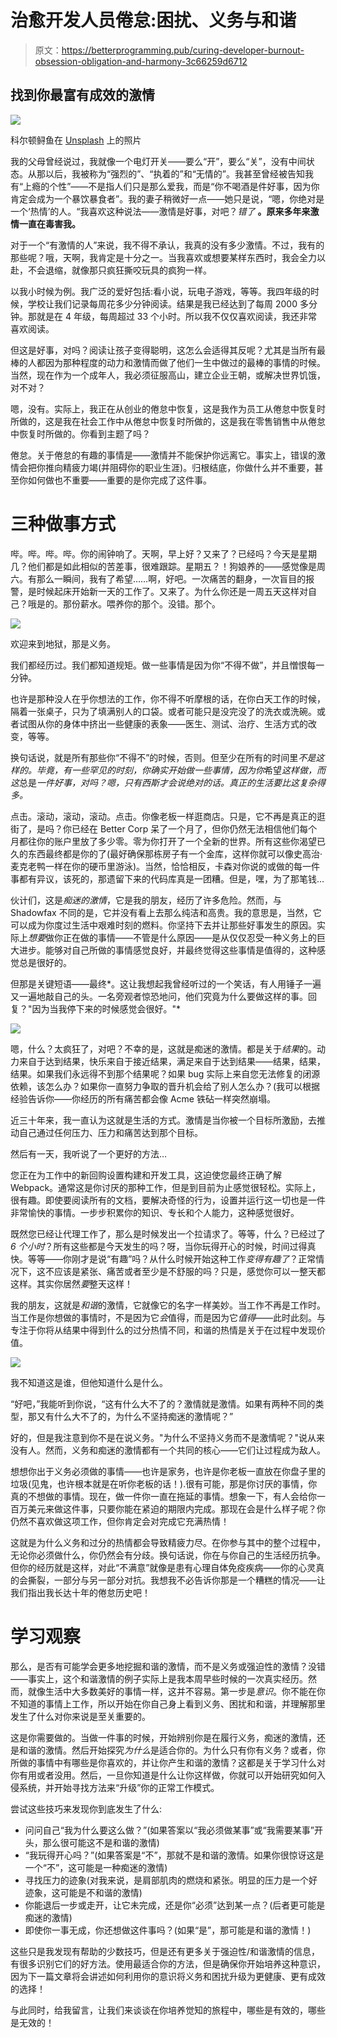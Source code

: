 # 治愈开发人员倦怠:困扰、义务与和谐

> 原文：<https://betterprogramming.pub/curing-developer-burnout-obsession-obligation-and-harmony-3c66259d6712>

## 找到你最富有成效的激情

![](img/d95e3580cecc3fe45278f851e16f2ff8.png)

科尔顿鲟鱼在 [Unsplash](https://unsplash.com/search/photos/harmony?utm_source=unsplash&utm_medium=referral&utm_content=creditCopyText) 上的照片

我的父母曾经说过，我就像一个电灯开关——要么“开”，要么“关”，没有中间状态。从那以后，我被称为“强烈的”、“执着的”和“无情的”。我甚至曾经被告知我有“上瘾的个性”——不是指人们只是那么爱我，而是“你不喝酒是件好事，因为你肯定会成为一个暴饮暴食者”。我的妻子稍微好一点——她只是说，“嗯，你绝对是一个‘热情’的人。“我喜欢这种说法——激情是好事，对吧？*错了* **。原来多年来激情一直在毒害我。**

对于一个“有激情的人”来说，我不得不承认，我真的没有多少激情。不过，我有的那些呢？哦，天啊，我肯定是十分之一。当我喜欢或想要某样东西时，我会全力以赴，不会退缩，就像那只疯狂撕咬玩具的疯狗一样。

以我小时候为例。我广泛的爱好包括:看小说，玩电子游戏，等等。我四年级的时候，学校让我们记录每周花多少分钟阅读。结果是我已经达到了每周 2000 多分钟。那就是在 4 年级，每周超过 33 个小时。所以我不仅仅喜欢阅读，我还非常喜欢阅读。

但这是好事，对吗？阅读让孩子变得聪明，这怎么会适得其反呢？尤其是当所有最棒的人都因为那种程度的动力和激情而做了他们一生中做过的最棒的事情的时候。当然，现在作为一个成年人，我必须征服高山，建立企业王朝，或解决世界饥饿，对不对？

嗯，没有。实际上，我正在从创业的倦怠中恢复，这是我作为员工从倦怠中恢复时所做的，这是我在社会工作中从倦怠中恢复时所做的，这是我在零售销售中从倦怠中恢复时所做的。你看到主题了吗？

倦怠。关于倦怠的有趣的事情是——激情并不能保护你远离它。事实上，错误的激情会把你推向精疲力竭(并阻碍你的职业生涯)。归根结底，你做什么并不重要，甚至你如何做也不重要——重要的是你完成了这件事。

# 三种做事方式

哔。哔。哔。哔。你的闹钟响了。天啊，早上好？又来了？已经吗？今天是星期几？他们都是如此相似的苦差事，很难跟踪。星期五？！狗娘养的——感觉像是周六。有那么一瞬间，我有了希望……啊，好吧。一次痛苦的翻身，一次盲目的报警，是时候起床开始新一天的工作了。又来了。为什么你还是一周五天这样对自己？哦是的。那份薪水。喂养你的那个。没错。那个。

![](img/f0f72686f93cbe251158b652dff938e0.png)

欢迎来到地狱，那是义务。

我们都经历过。我们都知道规矩。做一些事情是因为你“不得不做”，并且憎恨每一分钟。

也许是那种没人在乎你想法的工作，你不得不听摩根的话，在你白天工作的时候，隔着一张桌子，只为了填满别人的口袋。或者可能只是没完没了的洗衣或洗碗。或者试图从你的身体中挤出一些健康的表象——医生、测试、治疗、生活方式的改变，等等。

换句话说，就是所有那些你“不得不”的时候，否则。但至少在所有的时间里*不是这样的。毕竟，有一些罕见的时刻，你确实开始做一些事情，因为你*希望*这样做，而这*总是*一件好事，对吗？嗯，只有西斯才会说绝对的话。真正的生活要比这复杂得多。*

点击。滚动，滚动，滚动。点击。你像老板一样逛商店。只是，它不再是真正的逛街了，是吗？你已经在 Better Corp 呆了一个月了，但你仍然无法相信他们每个月都往你的账户里放了多少零。零为你打开了一个全新的世界。所有这些你渴望已久的东西最终都是你的了(最好确保那栋房子有一个金库，这样你就可以像史高治·麦克老鸭一样在你的硬币里游泳)。当然，恰恰相反，卡森对你说的或做的每一件事都有异议，该死的，那遗留下来的代码库真是一团糟。但是，嘿，为了那笔钱…

伙计们，这是*痴迷的激情*，它是我的朋友，经历了许多危险。然而，与 Shadowfax 不同的是，它并没有看上去那么纯洁和高贵。我的意思是，当然，它可以成为你度过生活中艰难时刻的燃料。你坚持下去并让那些好事发生的原因。实际上*想要*做你正在做的事情——不管是什么原因——是从仅仅忍受一种义务上的巨大进步。能够对自己所做的事情感觉良好，并最终觉得这些事情是值得的，这种感觉总是很好的。

但那是关键短语——最终*。这让我想起我曾经听过的一个笑话，有人用锤子一遍又一遍地敲自己的头。一名旁观者惊恐地问，他们究竟为什么要做这样的事。回复？"因为当我停下来的时候感觉会很好。"*

![](img/0d688ed8edd7c0095181466ec15a49b0.png)

嗯，什么？太疯狂了，对吧？不幸的是，这就是痴迷的激情。都是关于*结果*的。动力来自于达到结果，快乐来自于接近结果，满足来自于达到结果——结果，结果，结果。如果我们永远得不到那个结果呢？如果 bug 实际上来自您无法修复的闭源依赖，该怎么办？如果你一直努力争取的晋升机会给了别人怎么办？(我可以根据经验告诉你——你经历的所有痛苦都会像 Acme 铁砧一样突然崩塌。

近三十年来，我一直认为这就是生活的方式。激情是当你被一个目标所激励，去推动自己通过任何压力、压力和痛苦达到那个目标。

然后有一天，我听说了一个更好的方法…

您正在为工作中的新回购设置构建和开发工具，这迫使您最终正确了解 Webpack。通常这是你讨厌的那种工作，但是到目前为止感觉很轻松。实际上，很有趣。即使要阅读所有的文档，要解决奇怪的行为，设置并运行这一切也是一件非常愉快的事情。一步步积累你的知识、专长和个人能力，这种感觉很好。

既然您已经让代理工作了，那么是时候发出一个拉请求了。等等，什么？已经过了 *6 个小时*？所有这些都是今天发生的吗？呀，当你玩得开心的时候，时间过得真快。等等——你刚才是说“有趣”吗？从什么时候开始这种工作*变得有趣了*？正常情况下，这不应该是紧张、痛苦或者至少是不舒服的吗？只是，感觉你可以一整天都这样。其实你居然*要*整天这样！

我的朋友，这就是*和谐*的激情，它就像它的名字一样美妙。当工作不再是工作时。当工作是你想做的事情时，不是因为它*会*值得，而是因为它*值得*——此时此刻。与专注于你将从结果中得到什么的过分热情不同，和谐的热情是关于在过程中发现价值。

![](img/481d5f39efab98c522f7a18a04556293.png)

我不知道这是谁，但他知道什么是什么。

“好吧，”我能听到你说，“这有什么大不了的？激情就是激情。如果有两种不同的类型，那又有什么大不了的，为什么不坚持痴迷的激情呢？”

好的，但是我注意到你不是在说义务。"为什么不坚持义务而不是激情呢？"说从来没有人。然而，义务和痴迷的激情都有一个共同的核心——它们让过程成为敌人。

想想你出于义务必须做的事情——也许是家务，也许是你老板一直放在你盘子里的垃圾(见鬼，也许根本就是在听你老板的话！).很有可能，那是你讨厌的事情，你真的不想做的事情。现在，做一件你一直在拖延的事情。想象一下，有人会给你一百万美元来做这件事，只要你能在紧迫的期限内完成。那现在会是什么样子呢？你仍然不喜欢做这项工作，但你肯定会对完成它充满热情！

这就是为什么义务和过分的热情都会导致精疲力尽。在你参与其中的整个过程中，无论你必须做什么，你仍然会有分歧。换句话说，你在与你自己的生活经历抗争。但你的经历就是这样，对此“不满意”就像是患有心理自体免疫疾病——你的心灵真的会撕裂，一部分与另一部分对抗。我想我不必告诉你那是一个糟糕的情况——让我们指出我长达十年的倦怠历史吧！

# 学习观察

那么，是否有可能学会更多地挖掘和谐的激情，而不是义务或强迫性的激情？没错——事实上，这个和谐激情的例子实际上是我本周早些时候的一次真实经历。然而，就像生活中大多数美好的事情一样，这并不容易。第一步是*意识*。你不能在你不知道的事情上工作，所以开始在你自己身上看到义务、困扰和和谐，并理解那里发生了什么对你来说是至关重要的。

这是你需要做的。当做一件事的时候，开始辨别你是在履行义务，痴迷的激情，还是和谐的激情。然后开始探究*为什么*是适合你的。为什么只有你有义务？或者，你所做的事情中有哪些是你喜欢的，并让你产生和谐的激情？这都是关于学习什么对你有用或者没用。然后，一旦你知道是什么让你这样做，你就可以开始研究如何入侵系统，并开始寻找方法来“升级”你的正常工作模式。

尝试这些技巧来发现你到底发生了什么:

*   问问自己“我为什么要这么做？”(如果答案以“我必须做某事”或“我需要某事”开头，那么很可能这不是和谐的激情)
*   “我玩得开心吗？”(如果答案是“不”，那就不是和谐的激情。如果你很惊讶这是一个“不”，这可能是一种痴迷的激情)
*   寻找压力的迹象(对我来说，是肩部肌肉的燃烧和紧张。明显的压力是一个好迹象，这可能是不和谐的激情)
*   你能退后一步或走开，让它未完成，还是你“必须”达到某一点？(后者更可能是痴迷的激情)
*   即使你一事无成，你还想做这件事吗？(如果“是”，那可能是和谐的激情！)

这些只是我发现有帮助的少数技巧，但是还有更多关于强迫性/和谐激情的信息，有很多识别它们的好方法。使用最适合你的方法，但是确保你开始培养这种意识，因为下一篇文章将会讲述如何利用你的意识将义务和困扰升级为更健康、更有成效的选择！

与此同时，给我留言，让我们来谈谈在你培养觉知的旅程中，哪些是有效的，哪些是无效的！